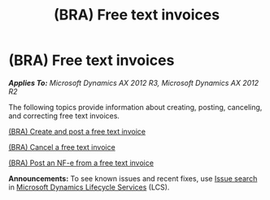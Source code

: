﻿---
title: (BRA) Free text invoices
TOCTitle: (BRA) Free text invoices
ms:assetid: c6ad3061-1f15-4afa-a968-e5c8e182eab8
ms:mtpsurl: https://technet.microsoft.com/en-us/library/JJ663922(v=AX.60)
ms:contentKeyID: 49384508
ms.date: 04/18/2014
mtps_version: v=AX.60
f1_keywords:
- invoices
- Brazil
- (BRA)
- Free text invoices
---

# (BRA) Free text invoices 


_**Applies To:** Microsoft Dynamics AX 2012 R3, Microsoft Dynamics AX 2012 R2_

The following topics provide information about creating, posting, canceling, and correcting free text invoices.

[(BRA) Create and post a free text invoice](bra-create-and-post-a-free-text-invoice.md)

[(BRA) Cancel a free text invoice](bra-cancel-a-free-text-invoice.md)

[(BRA) Post an NF-e from a free text invoice](bra-post-an-nf-e-from-a-free-text-invoice.md)

  
**Announcements:** To see known issues and recent fixes, use [Issue search](http://go.microsoft.com/fwlink/?linkid=389258) in [Microsoft Dynamics Lifecycle Services](http://go.microsoft.com/fwlink/?linkid=306505) (LCS).

